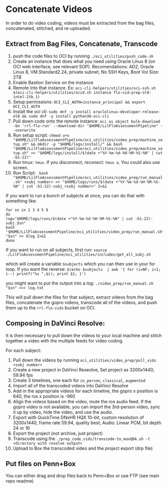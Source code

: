 # Concatenate Videos

In order to do video coding, videos must be extracted from the bag files, concatenated, stitched,
and re-uploaded.

## Extract from Bag Files, Concatenate, Transcode

1.  push the code files to OCI by running `./oci_utilities/push_code.sh`
2.  Create an instance that does what you need using Oracle Linux 8 (on OCI web interface, see relevant SOP). Recomendations: AD2, Oracle Linux 8, VM.Standard2.24, private subnet, No SSH Keys, Boot Vol Size: 2TB
3.  Enable Bastion Service on the instance
4.  Remote into that instance. Ex:
    `oci-cli-helpers/utilities/oci-ssh.sh $(oci-cli-helpers/utilities/ocid.sh instance flo-vid-prep-ol8-intel-2tb_1)`
5.  Setup permissions: `OCI_CLI_AUTH=instance_principal && export OCI_CLI_AUTH`
6.  Install the oci cli: `sudo dnf -y install oraclelinux-developer-release-el8 && sudo dnf -y install python36-oci-cli`
7.  Pull down code onto the remote instance:
    `oci os object bulk-download -bn 'rrl-flo-run' --download-dir "$HOME/LilFloAssessmentPipeline" --overwrite`
8.  Run setup script: `chmod u+x "$HOME/LilFloAssessmentPipeline/oci_utilities/video_prep/machine_setup.sh" && mkdir -p "$HOME/logs/install/" && bash "$HOME/LilFloAssessmentPipeline/oci_utilities/video_prep/machine_setup.sh" >> "$HOME/logs/install/$(date +"%Y-%m-%d-%H-%M-%S-%N" | cut -b1-22)"`
9.  Run tmux: `tmux`. If you disconnect, reconect: `tmux a`. You could also use screen.
10. Run Script: `  bash "$HOME/LilFloAssessmentPipeline/oci_utilities/video_prep/run_manual.sh" <subj number> >> "$HOME/logs/runs/$(date +"%Y-%m-%d-%H-%M-%S-%N" | cut -b1-22)-subj_<subj number>" 2>&1 `

If you want to run a bunch of subjects at once, you can do that with something like:

```{bash}
for sn in 1 3 4 5 9
do
log="$HOME/logs/runs/$(date +"%Y-%m-%d-%H-%M-%S-%N" | cut -b1-22)-subj_$sn"
bash "$HOME/LilFloAssessmentPipeline/oci_utilities/video_prep/run_manual.sh" "$sn" >> $log 2>&1
done
```

If you want to run on all subjects, first run:
`source ./LilFloAssessmentPipeline/oci_utilities/includes/get_all_subj.sh`

which will create a variable `$subjects` which you can then use in your for loop.
If you want the reverse:
`$(echo $subjects  | awk '{ for (i=NF; i>1; i--) printf("%s ",$i); print $1; }')`

you might want to put the output into a log:
`./video_prep/run_manual.sh "$sn" >>> log.txt`

This will pull down the files for that subject, extract videos from the bag files,
concatenate the gopro videos, transcode all of the videos, and push them up to the
`rrl-flo-vids` bucket on OCI.

## Composing in DaVinci Resolve:

It is then necessary to pull down the videos to your local machine and stitch together a video
with the multiple feeds for video coding.

For each subject:

1.  Pull down the videos by running `oci_utilities/video_prep/pull_vids <subj number>`
2.  Create a new project in DaVinci Reseolve, Set project as 3200x1440; 59.94 fps
3.  Create 3 timelines, one each for `in_person`, `classical`, `augmented`
4.  Import all of the transcoded videos into DaVinci Resolve
5.  Add in the appropriate videos for each timeline, the gopro x position is 640, the ros x position is -960
6.  Align the videos based on the video, mute the ros audio feed. If the gopro video is not available, you can import the 3rd-person video, sync it up by video, hide the video, and use the audio.
7.  Export with QuickTime DNxHR HQX 10-bit, custom resolution of 3200x1440, frame rate 59.94, quality best; Audio: Linear PCM, bit depth 24 or 16
8.  Export the project (not archive, just project)
9.  Transcode using the `./prep_code_vids/transcode-to_maxQDA.sh -t <directory with resolve output>`
10. Upload to Box the transcoded video and the project export (drp file)

## Put files on Penn+Box

You can either drag and drop files back to Penn+Box or use FTP (see main repo readme)
